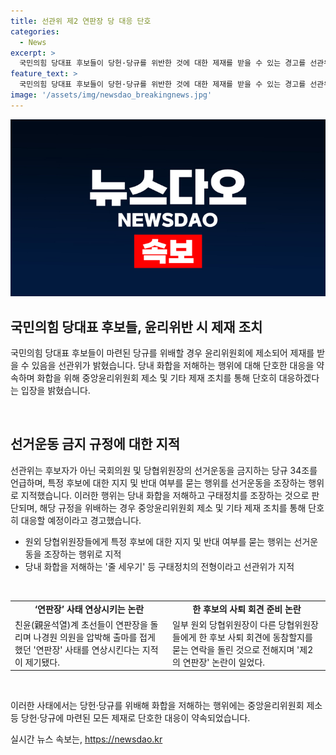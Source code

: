 ```yaml
---
title: 선관위 제2 연판장 당 대응 단호
categories:
  - News
excerpt: >
  국민의힘 당대표 후보들이 당헌·당규를 위반한 것에 대한 제재를 받을 수 있는 경고를 선관위가 발표했다. 후보자가 아닌 국회의원 및 당협위원장의 선거운동을 금지하고, 당내 화합을 저해하는 행위에는 중앙윤리위원회 제소 등 당헌·당규 제재를 할 것이라고 밝혔다. 이에 앞서 일부 원외 당협위원장이 한 후보의 사퇴를 촉구하는 회견을 준비하는 등 논란이 일고 있는 상황이다.
feature_text: >
  국민의힘 당대표 후보들이 당헌·당규를 위반한 것에 대한 제재를 받을 수 있는 경고를 선관위가 발표했다. 후보자가 아닌 국회의원 및 당협위원장의 선거운동을 금지하고, 당내 화합을 저해하는 행위에는 중앙윤리위원회 제소 등 당헌·당규 제재를 할 것이라고 밝혔다. 이에 앞서 일부 원외 당협위원장이 한 후보의 사퇴를 촉구하는 회견을 준비하는 등 논란이 일고 있는 상황이다.
image: '/assets/img/newsdao_breakingnews.jpg'
---
```


<p><img src="/assets/img/newsdao_breakingnews.jpg" alt="ranknews 속보" /></p>

<h2 data-ke-size="size26">국민의힘 당대표 후보들, 윤리위반 시 제재 조치</h2>

<p>국민의힘 당대표 후보들이 마련된 당규를 위배할 경우 윤리위원회에 제소되어 제재를 받을 수 있음을 선관위가 밝혔습니다. 당내 화합을 저해하는 행위에 대해 단호한 대응을 약속하며 화합을 위해 중앙윤리위원회 제소 및 기타 제재 조치를 통해 단호히 대응하겠다는 입장을 밝혔습니다.</p>

<p data-ke-size="size16">&nbsp;</p>

<h2 data-ke-size="size26">선거운동 금지 규정에 대한 지적</h2>

<p>선관위는 후보자가 아닌 국회의원 및 당협위원장의 선거운동을 금지하는 당규 34조를 언급하며, 특정 후보에 대한 지지 및 반대 여부를 묻는 행위를 선거운동을 조장하는 행위로 지적했습니다. 이러한 행위는 당내 화합을 저해하고 구태정치를 조장하는 것으로 판단되며, 해당 규정을 위배하는 경우 중앙윤리위원회 제소 및 기타 제재 조치를 통해 단호히 대응할 예정이라고 경고했습니다. </p>

<ul>
<li>원외 당협위원장들에게 특정 후보에 대한 지지 및 반대 여부를 묻는 행위는 선거운동을 조장하는 행위로 지적</li>
<li>당내 화합을 저해하는 '줄 세우기' 등 구태정치의 전형이라고 선관위가 지적</li>
</ul>

<p data-ke-size="size16">&nbsp;</p>

<table>
    <colgroup>
    <col style="width: 50%" />
    <col style="width: 50%" />
    </colgroup>
    <tbody>
        <tr>
            <td style="text-align: center; height: 17px;"><b>‘연판장’ 사태 연상시키는 논란</b></td>
            <td style="text-align: center; height: 17px;"><b>한 후보의 사퇴 회견 준비 논란</b></td>
        </tr>
        <tr>
            <td style="text-align: left;">친윤(親윤석열)계 초선들이 연판장을 돌리며 나경원 의원을 압박해 출마를 접게 했던 '연판장' 사태를 연상시킨다는 지적이 제기됐다.</td>
            <td style="text-align: left;">일부 원외 당협위원장이 다른 당협위원장들에게 한 후보 사퇴 회견에 동참할지를 묻는 연락을 돌린 것으로 전해지며 '제2의 연판장' 논란이 일었다.</td>
        </tr>
    </tbody>
</table>

<p data-ke-size="size16">&nbsp;</p>

<p>이러한 사태에서는 당헌·당규를 위배해 화합을 저해하는 행위에는 중앙윤리위원회 제소 등 당헌·당규에 마련된 모든 제재로 단호한 대응이 약속되었습니다.</p>
실시간 뉴스 속보는, <a href="https://newsdao.kr" rel="dofollow">https://newsdao.kr</a>


